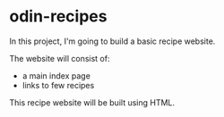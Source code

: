 # odin-recipes

In this project, I'm going to build a basic recipe website.

The website will consist of:
- a main index page
- links to few recipes

This recipe website will be built using HTML.